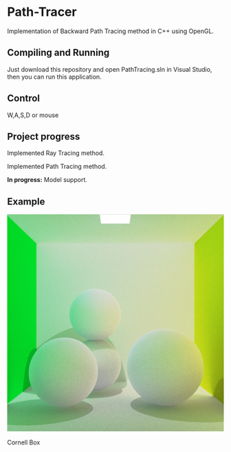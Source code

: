 # Path-Tracer

Implementation of Backward Path Tracing method in C++ using OpenGL.

## Compiling and Running

Just download this repository and open PathTracing.sln in Visual Studio, then you can run this application.

## Control

W,A,S,D or mouse

## Project progress

Implemented Ray Tracing method.

Implemented Path Tracing method.

<b>In progress:</b> Model support.

## Example

![Cornell Box](example/pathtracer.png?raw=true "Cornell Box")

Cornell Box
